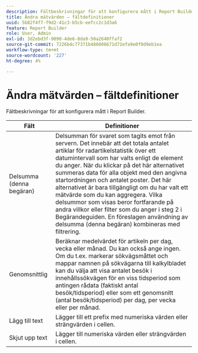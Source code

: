 ```yaml
---
description: Fältbeskrivningar för att konfigurera mått i Report Builder.
title: Ändra mätvärden – fältdefinitioner
uuid: 5b82f4f7-f9d2-41c3-b5cb-eefcc2c1d3a6
feature: Report Builder
role: User, Admin
exl-id: 3d2ebd3f-9090-4de6-8da9-50a2640ffaf2
source-git-commit: 7226b4c77371b486006671d72efa9e0f0d9eb1ea
workflow-type: tm+mt
source-wordcount: '227'
ht-degree: 4%

---
```


# Ändra mätvärden – fältdefinitioner

Fältbeskrivningar för att konfigurera mått i Report Builder.

| Fält | Definitioner |
|--- |--- |
| Delsumma (denna begäran) | Delsumman för svaret som tagits emot från servern. Det innebär att det totala antalet artiklar för radartikelstatistik över ett datumintervall som har valts enligt de element du anger. När du klickar på det här alternativet summeras data för alla objekt med den angivna startordningen och antalet poster.  Det här alternativet är bara tillgängligt om du har valt ett mätvärde som du kan aggregera. Vilka delsummor som visas beror fortfarande på andra villkor eller filter som du anger i steg 2 i Begärandeguiden. En föreslagen användning av delsumma (denna begäran) kombineras med filtrering. |
| Genomsnittlig | Beräknar medelvärdet för artikeln per dag, vecka eller månad. Du kan också ange ingen.  Om du t.ex. markerar sökvägsmåttet och mappar namnen på sökvägarna till kalkylbladet kan du välja att visa antalet besök i innehållssökvägen för en viss tidsperiod som antingen rådata (faktiskt antal besök/tidsperiod) eller som ett genomsnitt (antal besök/tidsperiod) per dag, per vecka eller per månad. |
| Lägg till text | Lägger till ett prefix med numeriska värden eller strängvärden i cellen. |
| Skjut upp text | Lägger till numeriska värden eller strängvärden i cellen. |
